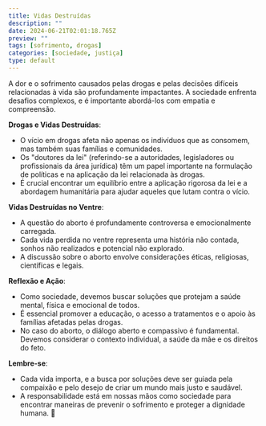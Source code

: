 ```yaml
---
title: Vidas Destruídas
description: ""
date: 2024-06-21T02:01:18.765Z
preview: ""
tags: [sofrimento, drogas]
categories: [sociedade, justiça]
type: default
---
```


A dor e o sofrimento causados pelas drogas e pelas decisões difíceis relacionadas à vida são profundamente impactantes. A sociedade enfrenta desafios complexos, e é importante abordá-los com empatia e compreensão.

**Drogas e Vidas Destruídas**:
- O vício em drogas afeta não apenas os indivíduos que as consomem, mas também suas famílias e comunidades.
- Os "doutores da lei" (referindo-se a autoridades, legisladores ou profissionais da área jurídica) têm um papel importante na formulação de políticas e na aplicação da lei relacionada às drogas.
- É crucial encontrar um equilíbrio entre a aplicação rigorosa da lei e a abordagem humanitária para ajudar aqueles que lutam contra o vício.

**Vidas Destruídas no Ventre**:
- A questão do aborto é profundamente controversa e emocionalmente carregada.
- Cada vida perdida no ventre representa uma história não contada, sonhos não realizados e potencial não explorado.
- A discussão sobre o aborto envolve considerações éticas, religiosas, científicas e legais.

**Reflexão e Ação**:
- Como sociedade, devemos buscar soluções que protejam a saúde mental, física e emocional de todos.
- É essencial promover a educação, o acesso a tratamentos e o apoio às famílias afetadas pelas drogas.
- No caso do aborto, o diálogo aberto e compassivo é fundamental. Devemos considerar o contexto individual, a saúde da mãe e os direitos do feto.

**Lembre-se**:
- Cada vida importa, e a busca por soluções deve ser guiada pela compaixão e pelo desejo de criar um mundo mais justo e saudável.
- A responsabilidade está em nossas mãos como sociedade para encontrar maneiras de prevenir o sofrimento e proteger a dignidade humana. 🌟
